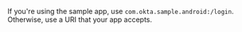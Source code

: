   If you're using the sample app, use `com.okta.sample.android:/login`. Otherwise, use a URI that your app accepts.